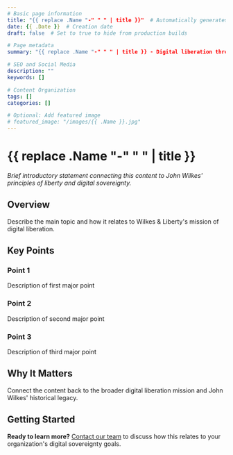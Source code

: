 ```yaml
---
# Basic page information
title: "{{ replace .Name "-" " " | title }}"  # Automatically generates title from filename
date: {{ .Date }}  # Creation date
draft: false  # Set to true to hide from production builds

# Page metadata
summary: "{{ replace .Name "-" " " | title }} - Digital liberation through sovereign technology solutions"  # Used in page cards and SEO

# SEO and Social Media
description: ""
keywords: []

# Content Organization
tags: []
categories: []

# Optional: Add featured image
# featured_image: "/images/{{ .Name }}.jpg"
---
```


# {{ replace .Name "-" " " | title }}

*Brief introductory statement connecting this content to John Wilkes' principles of liberty and digital sovereignty.*

## Overview

Describe the main topic and how it relates to Wilkes & Liberty's mission of digital liberation.

## Key Points

### Point 1
Description of first major point

### Point 2  
Description of second major point

### Point 3
Description of third major point

## Why It Matters

Connect the content back to the broader digital liberation mission and John Wilkes' historical legacy.

## Getting Started

**Ready to learn more?** [Contact our team](/) to discuss how this relates to your organization's digital sovereignty goals.
